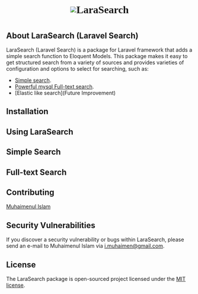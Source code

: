 <h1 align="center">
<img src="https://img.icons8.com/color/48/000000/search.png" align="middle" style="margin-bottom:20px"><span style="font-family: cursive, Times, serif;">LaraSearch</span>
</h1>
<!-- <p align="center"></p> -->

## About LaraSearch (Laravel Search)

LaraSearch (Laravel Search) is a package for Laravel framework  that adds a simple search function to Eloquent Models. This package makes it easy to get structured search from a variety of sources and provides varieties of configuration and options to select for searching, such as: 

- [Simple search](#).
- [Powerful mysql Full-text search](#).
- [Elastic like search](Future Improvement) 

## Installation

## Using LaraSearch

## Simple Search

## Full-text Search

## Contributing

[Muhaimenul Islam](https://github.com/muhaimenul)
<!-- Thank you for considering contributing to the package! The contribution guide can be found in the [Documentation](#). -->

## Security Vulnerabilities

If you discover a security vulnerability or bugs within LaraSearch, please send an e-mail to Muhaimenul Islam via [i.muhaimen@gmail.com](mailto:i.muhaimen@gmail.com).

## License

The LaraSearch package is open-sourced project licensed under the [MIT license](https://opensource.org/licenses/MIT).
